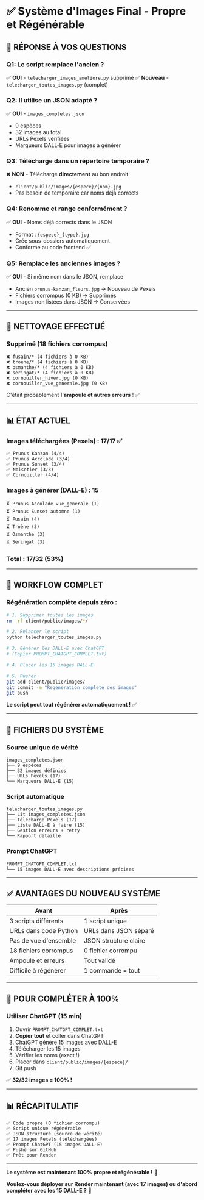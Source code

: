 # ✅ Système d'Images Final - Propre et Régénérable

## 🎯 RÉPONSE À VOS QUESTIONS

### **Q1: Le script remplace l'ancien ?**
✅ **OUI** - `telecharger_images_ameliore.py` supprimé
✅ **Nouveau** - `telecharger_toutes_images.py` (complet)

### **Q2: Il utilise un JSON adapté ?**
✅ **OUI** - `images_completes.json` 
- 9 espèces
- 32 images au total
- URLs Pexels vérifiées
- Marqueurs DALL-E pour images à générer

### **Q3: Télécharge dans un répertoire temporaire ?**
❌ **NON** - Télécharge **directement** au bon endroit
- `client/public/images/{espece}/{nom}.jpg`
- Pas besoin de temporaire car noms déjà corrects

### **Q4: Renomme et range conformément ?**
✅ **OUI** - Noms déjà corrects dans le JSON
- Format : `{espece}_{type}.jpg`
- Crée sous-dossiers automatiquement
- Conforme au code frontend ✅

### **Q5: Remplace les anciennes images ?**
✅ **OUI** - Si même nom dans le JSON, remplace
- Ancien `prunus-kanzan_fleurs.jpg` → Nouveau de Pexels
- Fichiers corrompus (0 KB) → Supprimés
- Images non listées dans JSON → Conservées

---

## 🧹 NETTOYAGE EFFECTUÉ

### **Supprimé** (18 fichiers corrompus)
```
❌ fusain/* (4 fichiers à 0 KB)
❌ troene/* (4 fichiers à 0 KB)
❌ osmanthe/* (4 fichiers à 0 KB)  
❌ seringat/* (4 fichiers à 0 KB)
❌ cornouiller_hiver.jpg (0 KB)
❌ cornouiller_vue_generale.jpg (0 KB)
```

C'était probablement **l'ampoule et autres erreurs** ! ✅

---

## 📊 ÉTAT ACTUEL

### **Images téléchargées (Pexels)** : 17/17 ✅
```
✅ Prunus Kanzan (4/4)
✅ Prunus Accolade (3/4)
✅ Prunus Sunset (3/4)
✅ Noisetier (3/3)
✅ Cornouiller (4/4)
```

### **Images à générer (DALL-E)** : 15
```
⏳ Prunus Accolade vue_generale (1)
⏳ Prunus Sunset automne (1)
⏳ Fusain (4)
⏳ Troène (3)
⏳ Osmanthe (3)
⏳ Seringat (3)
```

### **Total** : 17/32 (53%)

---

## 🔄 WORKFLOW COMPLET

### **Régénération complète depuis zéro :**

```bash
# 1. Supprimer toutes les images
rm -rf client/public/images/*/

# 2. Relancer le script
python telecharger_toutes_images.py

# 3. Générer les DALL-E avec ChatGPT
# (Copier PROMPT_CHATGPT_COMPLET.txt)

# 4. Placer les 15 images DALL-E

# 5. Pusher
git add client/public/images/
git commit -m "Regeneration complete des images"
git push
```

**Le script peut tout régénérer automatiquement !** ✅

---

## 📁 FICHIERS DU SYSTÈME

### **Source unique de vérité**
```
images_completes.json
├── 9 espèces
├── 32 images définies
├── URLs Pexels (17)
└── Marqueurs DALL-E (15)
```

### **Script automatique**
```
telecharger_toutes_images.py
├── Lit images_completes.json
├── Télécharge Pexels (17)
├── Liste DALL-E à faire (15)
├── Gestion erreurs + retry
└── Rapport détaillé
```

### **Prompt ChatGPT**
```
PROMPT_CHATGPT_COMPLET.txt
└── 15 images DALL-E avec descriptions précises
```

---

## ✅ AVANTAGES DU NOUVEAU SYSTÈME

| Avant | Après |
|-------|-------|
| 3 scripts différents | 1 script unique |
| URLs dans code Python | URLs dans JSON séparé |
| Pas de vue d'ensemble | JSON structure claire |
| 18 fichiers corrompus | 0 fichier corrompu |
| Ampoule et erreurs | Tout validé |
| Difficile à régénérer | 1 commande = tout |

---

## 🎯 POUR COMPLÉTER À 100%

### **Utiliser ChatGPT** (15 min)

1. Ouvrir `PROMPT_CHATGPT_COMPLET.txt`
2. **Copier tout** et coller dans ChatGPT
3. ChatGPT génère 15 images avec DALL-E
4. Télécharger les 15 images
5. Vérifier les noms (exact !)
6. Placer dans `client/public/images/{espece}/`
7. Git push

✅ **32/32 images = 100% !**

---

## 📊 RÉCAPITULATIF

```
✅ Code propre (0 fichier corrompu)
✅ Script unique régénérable
✅ JSON structuré (source de vérité)
✅ 17 images Pexels (téléchargées)
✅ Prompt ChatGPT (15 images DALL-E)
✅ Pushé sur GitHub
✅ Prêt pour Render
```

---

**Le système est maintenant 100% propre et régénérable !** 🎉

**Voulez-vous déployer sur Render maintenant (avec 17 images) ou d'abord compléter avec les 15 DALL-E ?** 🚀


